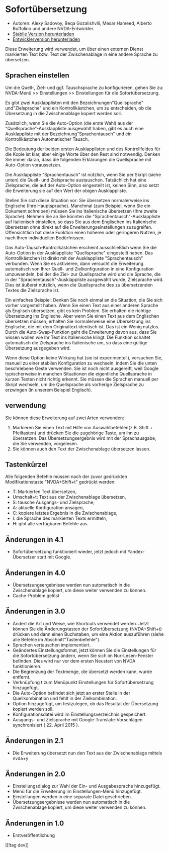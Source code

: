 # Sofortübersetzung #

* Autoren: Alexy Sadovoy, Beqa Gozalishvili, Mesar Hameed, Alberto Buffolino
  und andere NVDA-Entwickler.
* [Stabile Version herunterladen][1]
* [Entwicklerversion herunterladen][2]

Diese Erweiterung wird verwendet, um über einen externen Dienst markierten
Text bzw. Text der Zwischenablage in eine andere Sprache zu übersetzen.

## Sprachen einstellen ##
Um die Quell-, Ziel- und ggf. Tauschsprache zu konfigurieren, gehen Sie zu: NVDA-Menü >> Einstellungen >> Einstellungen für die Sofortübersetzung.

Es gibt zwei Ausklapplisten mit den Bezeichnungen"Quellsprache"
und"Zielsprache" und ein Kontrollkästchen, um zu entscheiden, ob die
Übersetzung in die Zwischenablage kopiert werden soll.

Zusätzlich, wenn Sie die Auto-Option (die erste Wahl) aus der
"Quellsprache"-Ausklappliste ausgewählt haben, gibt es auch eine
Ausklappliste mit der Bezeichnung"Sprachentausch" und ein Kontrollkästchen
Automatischer Tausch.

Die Bedeutung der beiden ersten Ausklapplisten und des Kontrollfeldes für
die Kopie ist klar, aber einige Worte über den Rest sind notwendig. Denken
Sie immer daran, dass die folgenden Erklärungen die Quellsprache mit
Auto-Option voraussetzen.

Die Ausklappliste "Sprachentausch" ist nützlich, wenn Sie per Skript (siehe
unten) die Quell- und Zielsprache austauschen. Tatsächlich hat eine
Zielsprache, die auf der Auto-Option eingestellt ist, keinen Sinn, also
setzt die Erweiterung sie auf den Wert der obigen Ausklappliste.

Stellen Sie sich diese Situation vor: Sie übersetzen normalerweise ins
Englische (Ihre Hauptsprache). Manchmal (zum Beispiel, wenn Sie ein Dokument
schreiben) müssen Sie ins Italienische übersetzen (Ihre zweite
Sprache). Nehmen Sie an Sie könnten die "Sprachentausch"-Ausklappliste auf
Italienisch einstellen, so dass Sie aus dem Englischen ins Italienische
übersetzen ohne direkt auf die Erweiterungseinstellungen
zuzugreifen. Offensichtlich hat diese Funktion einen höheren oder geringeren
Nutzen, je nach Ihren individuellen Bedürfnissen.

Das Auto-Tausch-Kontrollkästchen erscheint ausschließlich wenn Sie die
Auto-Option in der Ausklappliste "Quellsprache" eingestellt haben. Das
Kontrollkästchen ist direkt mit der Ausklappliste "Sprachentausch"
verbunden. Wenn Sie es aktivieren, dann versucht die Erweiterung automatisch
von Ihrer Quell- und Zielkonfiguration in eine Konfiguration umzuwandeln,
bei der die Ziel- zur Quellsprache wird und die Sprache, die in der
"Sprachentausch"-Ausklappliste ausgewählt wurde, Zielsprache wird. Dies ist
äußerst nützlich, wenn die Quellsprache des zu übersetzenden Textes die
Zielsprache ist.

Ein einfaches Beispiel: Denken Sie noch einmal an die Situation, die Sie
sich vorher vorgestellt haben. Wenn Sie einen Text aus einer anderen Sprache
als Englisch übersetzen, gibt es kein Problem. Sie erhalten die richtige
Übersetzung ins Englische. Aber wenn Sie einen Text aus dem Englischen
übersetzen müssen, erhalten Sie normalerweise eine Übersetzung ins
Englische, die mit dem Originaltext identisch ist. Das ist ein Wenig
nutzlos. Durch die Auto-Swap-Funktion geht die Erweiterung davon aus, dass
Sie wissen wollen wie Ihr Text ins Italienische klingt. Die Funktion
schaltet automatisch die Zielsprache ins Italienische um, so dass eine
gültige Übersetzung ausgegeben wird.

Wenn diese Option keine Wirkung hat (sie ist experimentell), versuchen Sie,
manuell zu einer stabilen Konfiguration zu wechseln, indem Sie die unten
beschriebene Geste verwenden. Sie ist noch nicht ausgereift, weil Google
typischerweise in manchen Situationen die eigentliche Quellsprache in kurzen
Texten nicht richtig erkennt. Sie müssen die Sprachen manuell per Skript
wechseln, um die Quellsprache als vorherige Zielsprache zu erzwingen (in
unserem Beispiel Englisch).

## verwendung ##
Sie können diese Erweiterung auf zwei Arten verwenden:

1. Markieren Sie einen Text mit Hilfe von Auswahlbefehlen(z.B. Shift +
   Pfeiltasten) und drücken Sie die zugehörige Taste, um ihn zu
   übersetzen. Das Übersetzungsergebnis wird mit der Sprachausgabe, die Sie
   verwenden, vorgelesen.
2. Sie können auch den Text der Zwischenablage übersetzen lassen.

## Tastenkürzel ##
Alle folgenden Befehle müssen nach der zuvor gedrückten Modifikationstaste
"NVDA+Shift+t" gedrückt werden:

* T: Markierten Text übersetzen,
* Umschalt+t: Text aus der Zwischenablage übersetzen,
* S: tausche Ausgangs- und Zielsprache,
* A: aktuelle Konfiguration ansagen,
* C: kopiere letztes Ergebnis in die Zwischenablage,
* I: die Sprache des markierten Texts ermitteln,
* H: gibt alle verfügbaren Befehle aus.

## Änderungen in 4.1 ##
* Sofortübersetzung funktioniert wieder, jetzt jedoch mit Yandex-Übersetzer
  statt mit Google.

## Änderungen in 4.0 ##
* Übersetzungsergebnisse  werden nun automatisch in die Zwischenablage
  kopiert, um diese weiter verwenden zu können.
* Cache-Problem gelöst

## Änderungen in 3.0 ##
* Ändert die Art und Weise, wie Shortcuts verwendet werden. Jetzt können Sie
  die Änderungstasten der Sofortübersetzung (NVDA+Shift+t) drücken und dann
  einen Buchstaben, um eine Aktion auszuführen (siehe alle Befehle im
  Abschnitt"Tastenbefehle").
* Sprachen vertauschen implementiert.
* Geändertes Einstellungsformat, jetzt können Sie die Einstellungen für die
  Sofortübersetzung ändern, wenn Sie sich im Nur-Lesen-Fenster
  befinden. Dies wird nur vor dem ersten Neustart von NVDA funktionieren.
* Die Begrenzung der Textmenge, die übersetzt werden kann, wurde entfernt.
* Verknüpfung t zum Menüpunkt Einstellungen für Sofortübersetzung
  hinzugefügt.
* Die Auto-Option befindet sich jetzt an erster Stelle in der
  Quellkombination und fehlt in der Zielkombination.
* Option hinzugefügt, um festzulegen, ob das Resultat der Übersetzung
  kopiert werden soll.
* Konfigurationsdatei wird im Einstellungsverzeichnis gespeichert.
* Ausgangs- und Zielsprache mit Google-Translate-Vorschlägen synchronisiert
  ( 22. April 2015 ).


## Änderungen in 2.1 ##
* Die Erweiterung übersetzt nun den Text aus der Zwischenablage mittels
  nvda+y

## Änderungen in 2.0 ##
* Einstellungsdialog zur Wahl der Ein- und Ausgabesprache hinzugefügt.
* Menü für die Erweiterung im Einstellungen-Menü hinzugefügt.
* Einstellungen werden in eine separate Datei geschrieben.
* Übersetzungsergebnisse  werden nun automatisch in die Zwischenablage
  kopiert, um diese weiter verwenden zu können.

## Änderungen in 1.0 ##
* Erstveröffentlichung


[[!tag dev]]

[1]: https://addons.nvda-project.org/files/get.php?file=it

[2]: https://addons.nvda-project.org/files/get.php?file=it-dev
